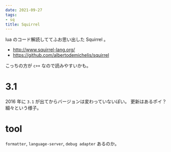 ```yaml
---
date: 2021-09-27
tags:
- sq
title: Squirrel
---
```


lua のコード解読しててふお思い出した Squirrel 。

* http://www.squirrel-lang.org/
* https://github.com/albertodemichelis/squirrel

こっちの方が `c++` なので読みやすいかも。

# 3.1

2016 年に `3.1` が出てからバージョンは変わっていないぽい。
更新はあるポイ？細々という様子。

# tool

`formatter`, `language-server`, `debug adapter` あるのか。

